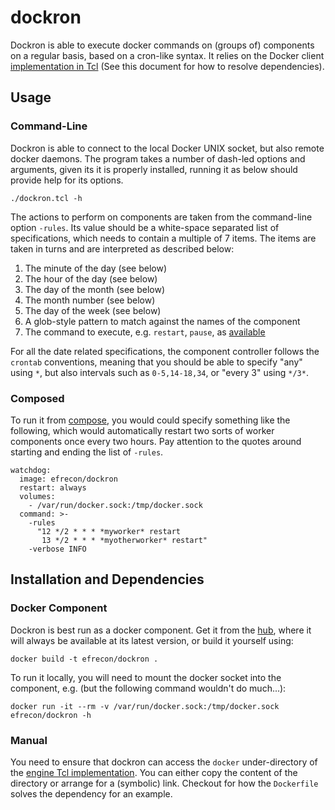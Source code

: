 # dockron

Dockron is able to execute docker commands on (groups of) components
on a regular basis, based on a cron-like syntax.  It relies on the
Docker client [implementation in Tcl][1] (See this document for how to
resolve dependencies).

  [1]: <https://github.com/efrecon/docker-client> "Engine API in Tcl"

## Usage

### Command-Line

Dockron is able to connect to the local Docker UNIX socket, but also
remote docker daemons.  The program takes a number of dash-led options
and arguments, given its it is properly installed, running it as below
should provide help for its options.

    ./dockron.tcl -h

The actions to perform on components are taken from the command-line
option `-rules`.  Its value should be a white-space separated list of
specifications, which needs to contain a multiple of 7 items.  The
items are taken in turns and are interpreted as described below:

1. The minute of the day (see below)
2. The hour of the day (see below)
3. The day of the month (see below)
4. The month number (see below)
5. The day of the week (see below)
6. A glob-style pattern to match against the names of the component
7. The command to execute, e.g. `restart`, `pause`, as [available][1]

For all the date related specifications, the component controller
follows the `crontab` conventions, meaning that you should be able to
specify "any" using `*`, but also intervals such as `0-5,14-18,34`, or
"every 3" using `*/3*`.

### Composed

To run it from [compose][2], you would could specify something like
the following, which would automatically restart two sorts of worker
components once every two hours. Pay attention to the quotes around
starting and ending the list of `-rules`.

    watchdog:
      image: efrecon/dockron
      restart: always
      volumes:
        - /var/run/docker.sock:/tmp/docker.sock
      command: >-
        -rules
          "12 */2 * * * *myworker* restart
           13 */2 * * * *myotherworker* restart"
        -verbose INFO

  [2]: <https://docs.docker.com/compose/yml/> "Compose YAML Reference"

## Installation and Dependencies

### Docker Component

Dockron is best run as a docker component.  Get it from the [hub][3],
where it will always be available at its latest version, or build it
yourself using:

    docker build -t efrecon/dockron .

  [3]: <https://hub.docker.com/r/efrecon/dockron/>

To run it locally, you will need to mount the docker socket into the
component, e.g. (but the following command wouldn't do much...):

    docker run -it --rm -v /var/run/docker.sock:/tmp/docker.sock efrecon/dockron -h

### Manual

You need to ensure that dockron can access the `docker`
under-directory of the [engine Tcl implementation][1].  You can either
copy the content of the directory or arrange for a (symbolic) link.
Checkout for how the `Dockerfile` solves the dependency for an
example.